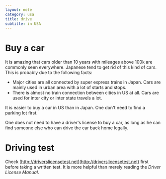 ```yaml
---
layout: note
category: usa
title: drive
subtitle: in USA
---
```


Buy a car
=========

It is amazing that cars older than 10 years with mileages above 100k are
commonly seen everywhere. Japanese tend to get rid of this kind of cars. This
is probably due to the following facts:

- Major cities are all connected by super express trains in Japan. Cars are
  mainly used in urban area with a lot of starts and stops.
- There is almost no train connection between cities in US at all. Cars are
  used for inter city or inter state travels a lot.

It is easier to buy a car in US than in Japan. One don't need to find a parking
lot first.

One does not need to have a driver's license to buy a car, as long as he can
find someone else who can drive the car back home legally.

Driving test
============

Check [http://driverslicensetest.net](http://driverslicensetest.net) first
before taking a written test. It is more helpful than merely reading the
*Driver License Manual*.

